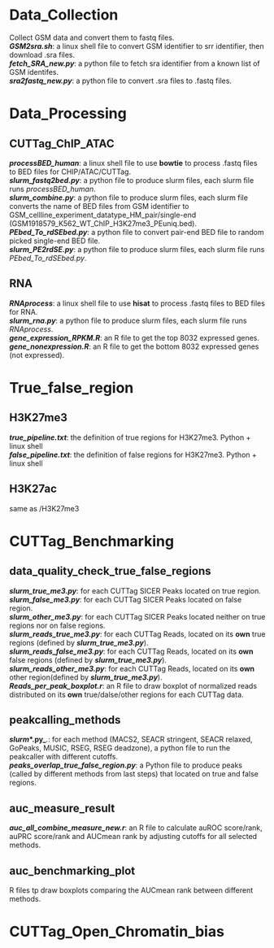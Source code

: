 # Data_Collection<br />
Collect GSM data and convert them to fastq files.<br />
***GSM2sra.sh***: a linux shell file to convert GSM identifier to srr identifier, then download .sra files.<br /> 
***fetch_SRA_new.py***: a python file to fetch sra identifier from a known list of GSM identifes.<br />
***sra2fastq_new.py***: a python file to convert .sra files to .fastq files.<br />
# Data_Processing<br />
## **CUTTag_ChIP_ATAC**<br />
***processBED_human***: a linux shell file to use **bowtie** to process .fastq files to BED files for CHIP/ATAC/CUTTag.<br />
***slurm_fastq2bed.py***: a python file to produce slurm files, each slurm file runs *processBED_human*.<br />
***slurm_combine.py***: a python file to produce slurm files, each slurm file converts the name of BED files from GSM identifier to GSM_cellline_experiment_datatype_HM_pair/single-end (GSM1918579_K562_WT_ChIP_H3K27me3_PEuniq.bed).<br />
***PEbed_To_rdSEbed.py***: a python file to convert pair-end BED file to random picked single-end BED file.<br />
***slurm_PE2rdSE.py***: a python file to produce slurm files, each slurm file runs *PEbed_To_rdSEbed.py*.<br /> 
## **RNA**<br />
_**RNAprocess**_: a linux shell file to use **hisat** to process .fastq files to BED files for RNA.<br />
_**slurm_rna.py**_: a python file to produce slurm files, each slurm file runs *RNAprocess*.<br />
_**gene_expression_RPKM.R**_: an R file to get the top 8032 expressed genes.<br />
_**gene_nonexpression.R**_: an R file to get the bottom 8032 expressed genes (not expressed).<br />
# True_false_region<br />
## H3K27me3<br />
_**true_pipeline.txt**_: the definition of true regions for H3K27me3. Python + linux shell<br />
_**false_pipeline.txt**_: the definition of false regions for H3K27me3. Python + linux shell<br />
## H3K27ac<br />
same as /H3K27me3<br />
# CUTTag_Benchmarking<br />
## data_quality_check_true_false_regions<br />
_**slurm_true_me3.py**_: for each CUTTag SICER Peaks located on  true region.<br />
_**slurm_false_me3.py**_: for each CUTTag SICER Peaks located on false region.<br />
_**slurm_other_me3.py**_: for each CUTTag SICER Peaks located neither on true regions nor on false regions.<br /> 
_**slurm_reads_true_me3.py**_: for each CUTTag Reads, located on its **own** true regions (defined by _**slurm_true_me3.py**_).<br />
_**slurm_reads_false_me3.py**_: for each CUTTag Reads, located on its **own** false regions (defined by _**slurm_true_me3.py**_).<br />
_**slurm_reads_other_me3.py**_: for each CUTTag Reads, located on its **own** other region(defined by _**slurm_true_me3.py**_).<br />
_**Reads_per_peak_boxplot.r**_: an R file to draw boxplot of normalized reads distributed on its **own** true/dalse/other regions for each CUTTag data.<br />
## peakcalling_methods<br />
**_slurm_*.py_**.: for each method (MACS2, SEACR stringent, SEACR relaxed, GoPeaks, MUSIC, RSEG, RSEG deadzone), a python file to run the peakcaller with different cutoffs.<br />
_**peaks_overlap_true_false_region.py**_: a Python file to produce peaks (called by different methods from last steps) that located on true and false regions.
## auc_measure_result<br />
_**auc_all_combine_measure_new.r**_: an R file to calculate auROC score/rank, auPRC score/rank and AUCmean rank by adjusting cutoffs for all selected methods. <br />
## auc_benchmarking_plot<br />
R files tp draw boxplots comparing the AUCmean rank between different methods.<br />
# CUTTag_Open_Chromatin_bias<br />

